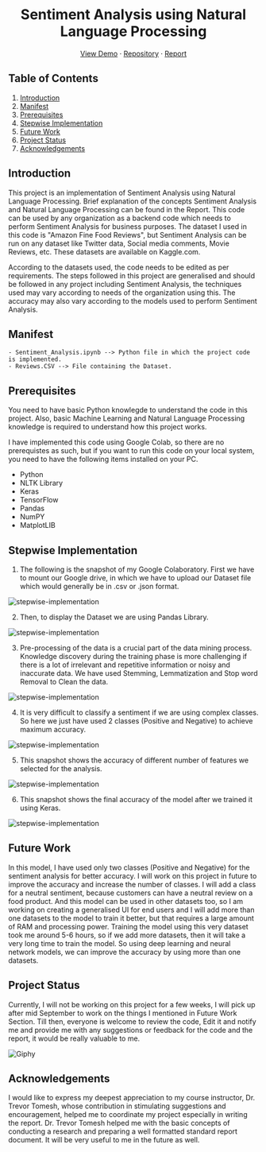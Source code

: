 <h1 align="center"> Sentiment Analysis using Natural Language Processing </h1>

<p align="center">
    <a href=" " title="Sentiment Analysis">View Demo</a>
    ·
    <a href=" " title="Sentiment Analysis">Repository</a>
    ·
    <a href="https://github.com/prithvi-jhala/Sentiment_Analysis_Using_Natural_Language_Processing/blob/main/Project_Report.pdf" title="Sentiment Analysis">Report</a>
</p>


## Table of Contents

1. [Introduction](#introduction)
2. [Manifest](#manifest)
3. [Prerequisites](#prerequisites)
4. [Stepwise Implementation](#stepwise-implementation)
5. [Future Work](#future-work)
6. [Project Status](#project-status)
7. [Acknowledgements](#acknowledgements)



## Introduction

This project is an implementation of Sentiment Analysis using Natural Language Processing. Brief explanation of the concepts Sentiment Analysis and Natural Language Processing can be found in the Report. This code can be used by any organization as a backend code which needs to perform Sentiment Analysis for business purposes. The dataset I used in this code is "Amazon Fine Food Reviews", but Sentiment Analysis can be run on any dataset like Twitter data, Social media comments, Movie Reviews, etc. These datasets are available on Kaggle.com. 

According to the datasets used, the code needs to be edited as per requirements. The steps followed in this project are generalised and should be followed in any project including Sentiment Analysis, the techniques used may vary according to needs of the organization using this. The accuracy may also vary according to the models used to perform Sentiment Analysis.



## Manifest

```
- Sentiment_Analysis.ipynb --> Python file in which the project code is implemented.
- Reviews.CSV --> File containing the Dataset. 

```

## Prerequisites

You need to have basic Python knowlegde to understand the code in this project. Also, basic Machine Learning and Natural Language Processing knowledge is required to understand how this project works.

I have implemented this code using Google Colab, so there are no prerequistes as such, but if you want to run this code on your local system, you need to have the following items installed on your PC. 

- Python
- NLTK Library
- Keras
- TensorFlow
- Pandas
- NumPY
- MatplotLIB

## Stepwise Implementation

1. The following is the snapshot of my Google Colaboratory. First we have to mount our Google drive, in which we have to upload our Dataset file which would generally be in .csv or .json format. 

![stepwise-implementation](Images/snapshot1.png)

2. Then, to display the Dataset we are using Pandas Library. 

![stepwise-implementation](Images/snapshot2.png)

3. Pre-processing of the data is a crucial part of the data mining process. Knowledge discovery during the training phase is more challenging if there is a lot of irrelevant and repetitive information or noisy and inaccurate data. We have used Stemming, Lemmatization and Stop word Removal to Clean the data.

![stepwise-implementation](Images/snapshot3.png)

4. It is very difficult to classify a sentiment if we are using complex classes. So here we just have used 2 classes (Positive and Negative) to achieve maximum accuracy.

![stepwise-implementation](Images/snapshot4.png)

5. This snapshot shows the accuracy of different number of features we selected for the analysis.

![stepwise-implementation](Images/snapshot6.png)

6. This snapshot shows the final accuracy of the model after we trained it using Keras.

![stepwise-implementation](Images/snapshot8.png)

## Future Work

In this model, I have used only two classes (Positive and Negative) for the sentiment analysis for better accuracy. I will work on this project in future to improve the accuracy and increase the number of classes. I will add a class for a neutral sentiment, because customers can have a neutral review on a food product. And this model can be used in other datasets too, so I am working on creating a generalised UI for end users and I will add more than one datasets to the model to train it better, but that requires a large amount of RAM and processing power. Training the model using this very dataset took me around 5-6 hours, so if we add more datasets, then it will take a very long time to train the model. So using deep learning and neural network models, we can improve the accuracy by using more than one datasets.

## Project Status

Currently, I will not be working on this project for a few weeks, I will pick up after mid September to work on the things I mentioned in Future Work Section. Till then, everyone is welcome to review the code, Edit it and notify me and provide me with any suggestions or feedback for the code and the report, it would be really valuable to me.

![Giphy](https://media.giphy.com/media/3oEdva9BUHPIs2SkGk/source.gif) 

## Acknowledgements

I would like to express my deepest appreciation to my course instructor, Dr. Trevor Tomesh, whose contribution in stimulating suggestions and encouragement, helped me to coordinate my project especially in writing the report. Dr. Trevor Tomesh helped me with the basic concepts of conducting a research and preparing a well formatted standard report document. It will be very useful to me in the future as well.













​    

